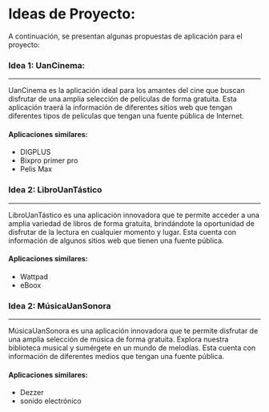 # Ideas   de Proyecto:
A continuación, se presentan algunas propuestas de aplicación para el proyecto:

### Idea 1: UanCinema:
------------
UanCinema es la aplicación ideal para los amantes del cine que buscan disfrutar de una amplia selección de películas de forma gratuita. Esta aplicación traerá la información de diferentes sitios web que tengan diferentes tipos de películas que tengan una fuente pública de Internet.

####   Aplicaciones similares:
- DIGPLUS​
- Bixpro primer pro
- Pelis Max

### Idea 2: LibroUanTástico
------------
LibroUanTástico es una aplicación innovadora que te permite acceder a una amplia variedad de libros de forma gratuita, brindándote la oportunidad de disfrutar de la lectura en cualquier momento y lugar. Esta cuenta con información de algunos sitios web que tienen una fuente pública.

####   Aplicaciones similares:
- Wattpad​
- eBoox

### Idea 2: MúsicaUanSonora
------------
MúsicaUanSonora es una aplicación innovadora que te permite disfrutar de una amplia selección de música de forma gratuita. Explora nuestra biblioteca musical y sumérgete en un mundo de melodías. Esta cuenta con información de diferentes medios que tengan una fuente pública.

####   Aplicaciones similares:
- Dezzer
- sonido electrónico

